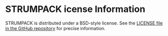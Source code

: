 # STRUMPACK icense Information

STRUMPACK is distributed under a BSD-style license. 
See the
[LICENSE file in the GitHub repository](https://github.com/pghysels/STRUMPACK/blob/master/LICENSE)
for precise information.
